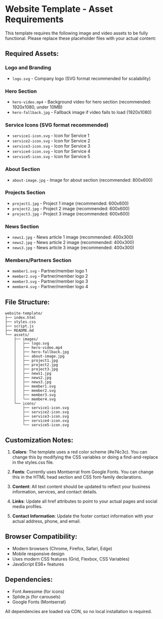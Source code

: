 # Website Template - Asset Requirements

This template requires the following image and video assets to be fully functional. Please replace these placeholder files with your actual content:

## Required Assets:

### Logo and Branding
- `logo.svg` - Company logo (SVG format recommended for scalability)

### Hero Section
- `hero-video.mp4` - Background video for hero section (recommended: 1920x1080, under 10MB)
- `hero-fallback.jpg` - Fallback image if video fails to load (1920x1080)

### Service Icons (SVG format recommended)
- `service1-icon.svg` - Icon for Service 1
- `service2-icon.svg` - Icon for Service 2  
- `service3-icon.svg` - Icon for Service 3
- `service4-icon.svg` - Icon for Service 4
- `service5-icon.svg` - Icon for Service 5

### About Section
- `about-image.jpg` - Image for about section (recommended: 800x600)

### Projects Section
- `project1.jpg` - Project 1 image (recommended: 600x600)
- `project2.jpg` - Project 2 image (recommended: 600x600)
- `project3.jpg` - Project 3 image (recommended: 600x600)

### News Section
- `news1.jpg` - News article 1 image (recommended: 400x300)
- `news2.jpg` - News article 2 image (recommended: 400x300)
- `news3.jpg` - News article 3 image (recommended: 400x300)

### Members/Partners Section
- `member1.svg` - Partner/member logo 1
- `member2.svg` - Partner/member logo 2
- `member3.svg` - Partner/member logo 3
- `member4.svg` - Partner/member logo 4

## File Structure:
```
website-template/
├── index.html
├── styles.css
├── script.js
├── README.md
└── assets/
    ├── images/
    │   ├── logo.svg
    │   ├── hero-video.mp4
    │   ├── hero-fallback.jpg
    │   ├── about-image.jpg
    │   ├── project1.jpg
    │   ├── project2.jpg
    │   ├── project3.jpg
    │   ├── news1.jpg
    │   ├── news2.jpg
    │   ├── news3.jpg
    │   ├── member1.svg
    │   ├── member2.svg
    │   ├── member3.svg
    │   └── member4.svg
    └── icons/
        ├── service1-icon.svg
        ├── service2-icon.svg
        ├── service3-icon.svg
        ├── service4-icon.svg
        └── service5-icon.svg
```

## Customization Notes:

1. **Colors**: The template uses a red color scheme (#e74c3c). You can change this by modifying the CSS variables or doing a find-and-replace in the styles.css file.

2. **Fonts**: Currently uses Montserrat from Google Fonts. You can change this in the HTML head section and CSS font-family declarations.

3. **Content**: All text content should be updated to reflect your business information, services, and contact details.

4. **Links**: Update all href attributes to point to your actual pages and social media profiles.

5. **Contact Information**: Update the footer contact information with your actual address, phone, and email.

## Browser Compatibility:
- Modern browsers (Chrome, Firefox, Safari, Edge)
- Mobile responsive design
- Uses modern CSS features (Grid, Flexbox, CSS Variables)
- JavaScript ES6+ features

## Dependencies:
- Font Awesome (for icons)
- Splide.js (for carousels)
- Google Fonts (Montserrat)

All dependencies are loaded via CDN, so no local installation is required.


